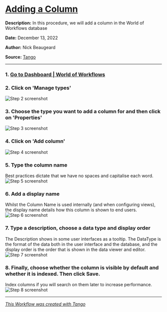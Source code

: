 # [Adding a Column](https://app.tango.us/app/workflow/09b2b431-1ec0-44b3-b15a-06bbc3a453ec?utm_source=markdown&utm_medium=markdown&utm_campaign=workflow%20export%20links)

__Description:__ 
In this procedure, we will add a column in the World of Workflows database


__Date:__ December 13, 2022

__Author:__ Nick Beaugeard

__Source:__ [Tango](https://app.tango.us/app/workflow/09b2b431-1ec0-44b3-b15a-06bbc3a453ec?utm_source=markdown&utm_medium=markdown&utm_campaign=workflow%20export%20links)

***

### 1. [Go to Dashboard | World of Workflows](https://localhost:7063/)


### 2. Click on 'Manage types'
![Step 2 screenshot](https://images.tango.us/workflows/09b2b431-1ec0-44b3-b15a-06bbc3a453ec/steps/4147ad36-a090-451b-bf49-c9d43ac40997/3e270251-d84a-45f6-8326-bf1f21c69f06.png?crop=focalpoint&fit=crop&fp-x=0.7009&fp-y=0.2146&fp-z=3.1154&w=1200&ar=3240%3A1922)


### 3. Choose the type you want to add a column for and then click on 'Properties'
![Step 3 screenshot](https://images.tango.us/workflows/09b2b431-1ec0-44b3-b15a-06bbc3a453ec/steps/64060bc4-10be-469e-a782-4e556e7420fc/fe9aa2ee-6919-46d9-927a-f9b00ab5219f.png?crop=focalpoint&fit=crop&fp-x=0.9432&fp-y=0.2084&fp-z=3.1948&w=1200&ar=3240%3A1922)


### 4. Click on 'Add column'
![Step 4 screenshot](https://images.tango.us/workflows/09b2b431-1ec0-44b3-b15a-06bbc3a453ec/steps/8c8bacb8-7148-4e99-893d-92d7efa4897e/f66330be-35d8-4b30-9a62-3587dde826d9.png?crop=focalpoint&fit=crop&fp-x=0.9588&fp-y=0.1033&fp-z=3.0335&w=1200&ar=3240%3A1922)


### 5. Type the column name
Best practices dictate that we have no spaces and capitalise each word.
![Step 5 screenshot](https://images.tango.us/workflows/09b2b431-1ec0-44b3-b15a-06bbc3a453ec/steps/38dccae8-8f53-4857-9489-ad63141c1d81/56e1b3c2-7fa0-4552-8892-a376626d914f.png?crop=focalpoint&fit=crop&fp-x=0.8963&fp-y=0.1303&fp-z=3.0335&w=1200&ar=3240%3A1922)


### 6. Add a display name
Whilst the Column Name is used internally (and when configuring views), the display name details how this column is shown to end users.
![Step 6 screenshot](https://images.tango.us/workflows/09b2b431-1ec0-44b3-b15a-06bbc3a453ec/steps/8d6d0487-3825-42c2-afcd-3c99cd2dc325/db5d61bd-bedf-4b62-ba8c-2b10ebd3ecea.png?crop=focalpoint&fit=crop&fp-x=0.8963&fp-y=0.1975&fp-z=3.0335&w=1200&ar=3240%3A1922)


### 7. Type a description, choose a data type and display order
The Description shows in some user interfaces as a tooltip. The DataType is the format of the data both in the user interface and the database, and the display order is the order that is shown in the data viewer and editor.
![Step 7 screenshot](https://images.tango.us/workflows/09b2b431-1ec0-44b3-b15a-06bbc3a453ec/steps/5b6d239a-c1ff-4037-b8d8-85f33316afa1/dc367032-05ef-40d1-9fd5-6b0d9dededa2.png?crop=focalpoint&fit=crop&fp-x=0.8963&fp-y=0.2646&fp-z=3.0335&w=1200&ar=3240%3A1922)


### 8. Finally, choose whether the column is visible by default and whether it is indexed. Then click Save.
Index columns if you will search on them later to increase performance.
![Step 8 screenshot](https://images.tango.us/workflows/09b2b431-1ec0-44b3-b15a-06bbc3a453ec/steps/3533508f-2f55-48ad-b4b3-db27f5671686/e254e043-a961-44ef-81fb-6a6aa3dbffc3.png?crop=focalpoint&fit=crop&fp-x=0.9772&fp-y=0.5512&fp-z=3.0335&w=1200&ar=3240%3A1922)


***
_[This Workflow was created with Tango](https://app.tango.us/app/workflow/09b2b431-1ec0-44b3-b15a-06bbc3a453ec?utm_source=markdown&utm_medium=markdown&utm_campaign=workflow%20export%20links)_